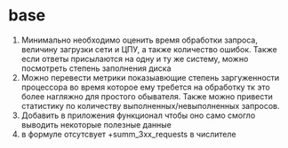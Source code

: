 # base

1. Минимально необходимо оценить время обработки запроса, величину загрузки сети и ЦПУ, а также количество ошибок. Также  если ответы присылаются на одну и ту же систему, можно посмотреть степень заполнения диска
2. Можно перевести метрики показыавющие степень заргуженности процессора во время которое ему требется на обработку тк это более нагляжно для простого обывателя. Также можно привести статистику по количеству выполненных/невыполненных запросов.
3. Добавить в приложения функционал чтобы оно само смогло выводить некоторые полезные данные
4. в формуле отсутсвует +summ_3xx_requests в числителе

